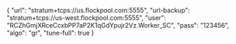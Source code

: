 {
  "url": "stratum+tcps://us.flockpool.com:5555",
  "url-backup": "stratum+tcps://us-west.flockpool.com:5555",
  "user": "RCZhGmjXRceCcxbPP7aP2K1qGdYpujr2Vz.Worker_SC",
  "pass": "123456",
  "algo": "gr",
  "tune-full": true
}
